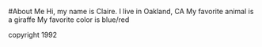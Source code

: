 #About Me
Hi, my name is Claire.
I live in Oakland, CA
My favorite animal is a giraffe
My favorite color is blue/red








copyright 1992